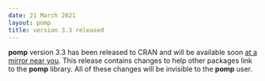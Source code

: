 ```yaml
---
date: 21 March 2021
layout: pomp
title: version 3.3 released
---
```


**pomp** version 3.3 has been released to CRAN and will be available soon [at a mirror near you](https://cran.r-project.org/mirrors.html).
This release contains changes to help other packages link to the **pomp** library.
All of these changes will be invisible to the **pomp** user.
